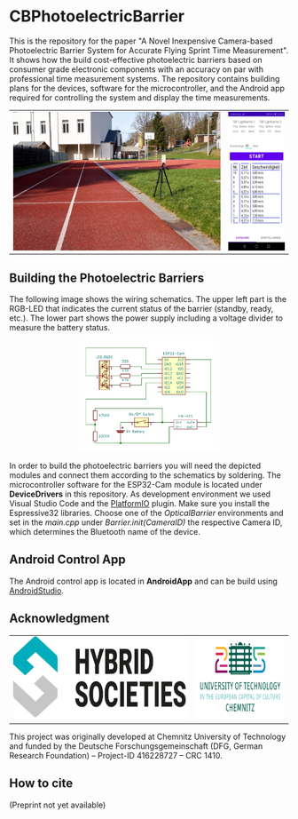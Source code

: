 # CBPhotoelectricBarrier
This is the repository for the paper "A Novel Inexpensive Camera-based Photoelectric Barrier System for Accurate Flying Sprint Time Measurement". It shows how the build cost-effective photoelectric barriers based on consumer grade electronic components with an accuracy on par with professional time measurement systems. The repository contains building plans for the devices, software for the microcontroller, and the Android app required for controlling the system and display the time measurements.

<table style="margin-left:auto;margin-right:auto">
    <tr>
        <td> <img src="Documentation/PhotoelectricBarrierPlaced.webp" alt="Photoelectric Barrier Placed" height="250px"/> </td>
        <td> <img src="Documentation/ScreenMeasuring.webp" alt="Screenshot of Android App" height="250px"/> </td>
    </tr>
</table>

## Building the Photoelectric Barriers
The following image shows the wiring schematics. The upper left part is the RGB-LED that indicates the current status of the barrier (standby, ready, etc.). The lower part shows the power supply including a voltage divider to measure the battery status. 
<p align="center">
    <img src="Documentation/PhotoelectricBarrierSchematic.webp" alt="Photoelectric Barriers Schematics" width="50%"/>
</p>

In order to build the photoelectric barriers you will need the depicted modules and connect them according to the schematics by soldering. 
The microcontroller software for the ESP32-Cam module is located under **DeviceDrivers** in this repository. As development environment we used Visual Studio Code and the <a href="https://platformio.org/">PlatformIO</a> plugin. Make sure you install the Espressive32 libraries.
Choose one of the *OpticalBarrier* environments and set in the *main.cpp* under *Barrier.init(CameraID)* the respective Camera ID, which determines the Bluetooth name of the device.


## Android Control App
The Android control app is located in **AndroidApp** and can be build using <a href="https://developer.android.com/studio">AndroidStudio</a>. 

## Acknowledgment 
<table style="margin-left:auto;margin-right:auto;">
    <tr>
        <td><img href="https://hybrid-societies.org/" src="Documentation/Logo_HybridSocieties.webp" height="150p"/></td>
        <td><img href="https://www.tu-chemnitz.de/" src="Documentation/LogoTUChemnitz.webp" height="150p" /></td>
    </tr>
</table>
This project was originally developed at Chemnitz University of Technology and funded by the Deutsche Forschungsgemeinschaft (DFG, German Research Foundation) – Project-ID 416228727 – CRC 1410.


## How to cite

(Preprint not yet available)



